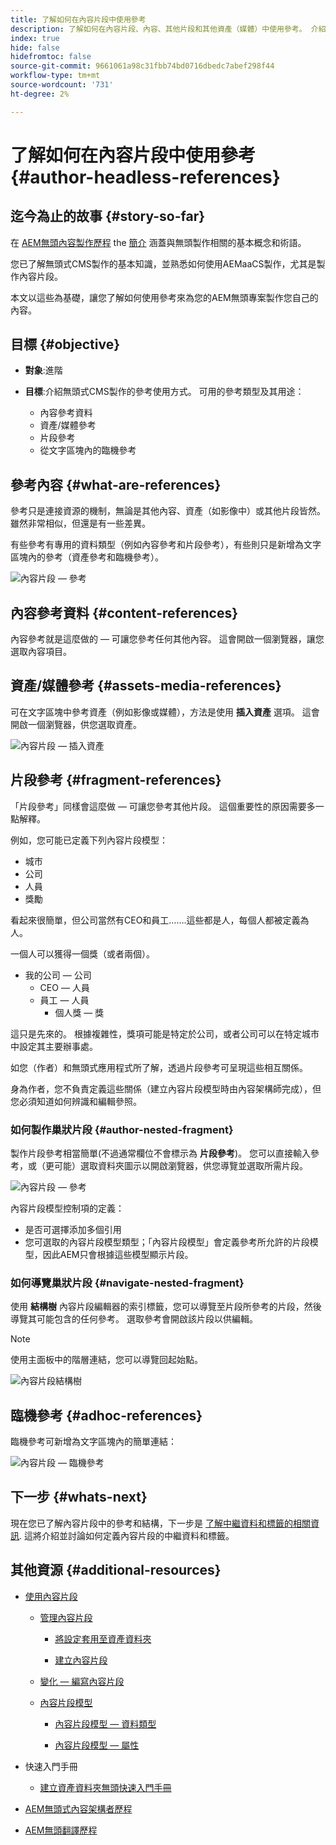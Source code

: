 ```yaml
---
title: 了解如何在內容片段中使用參考
description: 了解如何在內容片段、內容、其他片段和其他資產（媒體）中使用參考。 介紹無頭式CMS製作的巢狀片段的必要性和機制。
index: true
hide: false
hidefromtoc: false
source-git-commit: 9661061a98c31fbb74bd0716dbedc7abef298f44
workflow-type: tm+mt
source-wordcount: '731'
ht-degree: 2%

---
```


# 了解如何在內容片段中使用參考 {#author-headless-references}

## 迄今為止的故事 {#story-so-far}

在 [AEM無頭內容製作歷程](overview.md) the [簡介](introduction.md) 涵蓋與無頭製作相關的基本概念和術語。

您已了解無頭式CMS製作的基本知識，並熟悉如何使用AEMaaCS製作，尤其是製作內容片段。

本文以這些為基礎，讓您了解如何使用參考來為您的AEM無頭專案製作您自己的內容。

## 目標 {#objective}

* **對象**:進階
* **目標**:介紹無頭式CMS製作的參考使用方式。 可用的參考類型及其用途：

   * 內容參考資料
   * 資產/媒體參考
   * 片段參考
   * 從文字區塊內的臨機參考

## 參考內容 {#what-are-references}

參考只是連接資源的機制，無論是其他內容、資產（如影像中）或其他片段皆然。 雖然非常相似，但還是有一些差異。

有些參考有專用的資料類型（例如內容參考和片段參考），有些則只是新增為文字區塊內的參考（資產參考和臨機參考）。

![內容片段 — 參考](/help/journey-headless/author/assets/headless-journey-author-references-01.png)

## 內容參考資料 {#content-references}

內容參考就是這麼做的 — 可讓您參考任何其他內容。 這會開啟一個瀏覽器，讓您選取內容項目。

## 資產/媒體參考 {#assets-media-references}

可在文字區塊中參考資產（例如影像或媒體），方法是使用 **插入資產** 選項。 這會開啟一個瀏覽器，供您選取資產。

![內容片段 — 插入資產](/help/journey-headless/author/assets/headless-journey-author-references-02.png)

## 片段參考 {#fragment-references}

「片段參考」同樣會這麼做 — 可讓您參考其他片段。 這個重要性的原因需要多一點解釋。

例如，您可能已定義下列內容片段模型：

* 城市
* 公司
* 人員
* 獎勵

看起來很簡單，但公司當然有CEO和員工…….這些都是人，每個人都被定義為人。

一個人可以獲得一個獎（或者兩個）。

* 我的公司 — 公司
   * CEO — 人員
   * 員工 — 人員
      * 個人獎 — 獎

這只是先來的。 根據複雜性，獎項可能是特定於公司，或者公司可以在特定城市中設定其主要辦事處。

如您（作者）和無頭式應用程式所了解，透過片段參考可呈現這些相互關係。

身為作者，您不負責定義這些關係（建立內容片段模型時由內容架構師完成），但您必須知道如何辨識和編輯參照。

### 如何製作巢狀片段 {#author-nested-fragment}

製作片段參考相當簡單(不過通常欄位不會標示為 **片段參考**)。 您可以直接輸入參考，或（更可能）選取資料夾圖示以開啟瀏覽器，供您導覽並選取所需片段。

![內容片段 — 參考](/help/journey-headless/author/assets/headless-journey-author-references-03.png)

內容片段模型控制項的定義：

* 是否可選擇添加多個引用
* 您可選取的內容片段模型類型；「內容片段模型」會定義參考所允許的片段模型，因此AEM只會根據這些模型顯示片段。

### 如何導覽巢狀片段 {#navigate-nested-fragment}

使用 **結構樹** 內容片段編輯器的索引標籤，您可以導覽至片段所參考的片段，然後導覽其可能包含的任何參考。 選取參考會開啟該片段以供編輯。

>[!NOTE]
>
>使用主面板中的階層連結，您可以導覽回起始點。

![內容片段結構樹](/help/assets/content-fragments/assets/cfm-structuretree-02.png)

## 臨機參考 {#adhoc-references}

臨機參考可新增為文字區塊內的簡單連結：

![內容片段 — 臨機參考](/help/journey-headless/author/assets/headless-journey-author-references-04.png)

## 下一步 {#whats-next}

現在您已了解內容片段中的參考和結構，下一步是 [了解中繼資料和標籤的相關資訊](metadata-tagging.md). 這將介紹並討論如何定義內容片段的中繼資料和標籤。

## 其他資源 {#additional-resources}

* [使用內容片段](/help/assets/content-fragments/content-fragments.md)

   * [管理內容片段](/help/assets/content-fragments/content-fragments-managing.md)

      * [將設定套用至資產資料夾](/help/assets/content-fragments/content-fragments-configuration-browser.md#apply-the-configuration-to-your-assets-folder)

      * [建立內容片段](/help/assets/content-fragments/content-fragments-managing.md#creating-a-content-fragment)
   * [變化 — 編寫內容片段](/help/assets/content-fragments/content-fragments-variations.md)

   * [內容片段模型](/help/assets/content-fragments/content-fragments-models.md)

      * [內容片段模型 — 資料類型](/help/assets/content-fragments/content-fragments-models.md#data-types)

      * [內容片段模型 — 屬性](/help/assets/content-fragments/content-fragments-models.md#properties)


* 快速入門手冊
   * [建立資產資料夾無頭快速入門手冊](/help/sites-developing/headless/getting-started/create-assets-folder.md)

* [AEM無頭式內容架構者歷程](/help/journey-headless/architect/overview.md)

* [AEM無頭翻譯歷程](/help/journey-headless/translation/overview.md)
